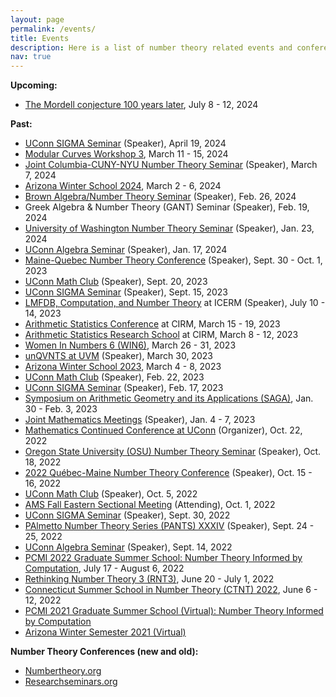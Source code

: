 ```yaml
---
layout: page
permalink: /events/
title: Events
description: Here is a list of number theory related events and conferences that I will attend/have attended. 
nav: true
---
```


<!-- For now, this page is assumed to be a static description of your courses. You can convert it to a collection similar to `_projects/` so that you can have a dedicated page for each course. -->

<!-- * [Binghamton University Graduate Combinatorics, Algebra, and Topology Conference (BUGCAT) 2022](http://seminars.math.binghamton.edu/BUGCAT/index.html) (Speaker), Nov. 5 - 6, 2022 -->

<!-- (<a href="/assets/pdf/AbDivFld.pdf" target="_blank">talk</a>) -->

**Upcoming:**
* [The Mordell conjecture 100 years later](https://mordell.org/), July 8 - 12, 2024
  

**Past:**
* [UConn SIGMA Seminar](https://events.uconn.edu/s.i.g.m.a.-seminar/event/62850-sigma-seminar-abelian-galois-extensions-and-division-p) (Speaker), April 19, 2024
* [Modular Curves Workshop 3](https://math.mit.edu/~edgarc/MCW3.html), March 11 - 15, 2024
* [Joint Columbia-CUNY-NYU Number Theory Seminar](http://www.math.columbia.edu/~goldfeld/ScheduleJointNTS42.html) (Speaker), March 7, 2024
* [Arizona Winter School 2024](https://swc-math.github.io/aws/2024/index.html), March 2 - 6, 2024
* [Brown Algebra/Number Theory Seminar](https://www.brown.edu/academics/math/math-department-seminars-and-events) (Speaker), Feb. 26, 2024
* Greek Algebra & Number Theory (GANT) Seminar (Speaker), Feb. 19, 2024
* [University of Washington Number Theory Seminar](https://math.washington.edu/events/2024-01-23/elliptic-curves-complex-multiplication-and-abelian-division-fields) (Speaker), Jan. 23, 2024 
* [UConn Algebra Seminar](https://events.uconn.edu/mathematics-department/event/59852-elliptic-curves-with-complex-multiplication-and) (Speaker), Jan. 17, 2024 
* [Maine-Quebec Number Theory Conference](https://mainequebecnt.github.io/#Programme) (Speaker), Sept. 30 - Oct. 1, 2023
* [UConn Math Club](https://events.uconn.edu/math-club/event/48380-infinitude-of-the-primes) (Speaker), Sept. 20, 2023
* [UConn SIGMA Seminar](https://events.uconn.edu/s.i.g.m.a.-seminar/event/52069-sigma-seminar-frequently-asked-questions-on-quant-inte) (Speaker), Sept. 15, 2023
* [LMFDB, Computation, and Number Theory](https://icerm.brown.edu/events/sc-23-lucant/) at ICERM (Speaker), July 10 - 14, 2023
* [Arithmetic Statistics Conference](https://conferences.cirm-math.fr/2675.html) at CIRM, March 15 - 19, 2023
* [Arithmetic Statistics Research School](https://conferences.cirm-math.fr/2679.html) at CIRM, March 8 - 12, 2023
* [Women In Numbers 6 (WIN6)](https://www.birs.ca/events/2023/5-day-workshops/23w5175), March 26 - 31, 2023 
* [unQVNTS at UVM](https://www.uvm.edu/~unqvnts/#0305) (Speaker), March 30, 2023
* [Arizona Winter School 2023](https://swc-math.github.io/), March 4 - 8, 2023
* [UConn Math Club](https://events.uconn.edu/math-club/event/44080-math-clubsums-of-powers-by-lhospitals-ruleasimina) (Speaker), Feb. 22, 2023
* [UConn SIGMA Seminar](https://events.uconn.edu/s.i.g.m.a.-seminar/event/43815-sigma-seminarcomputationally-hard-problems-and) (Speaker), Feb. 17, 2023
* [Symposium on Arithmetic Geometry and its Applications (SAGA)](https://conferences.cirm-math.fr/2801.html), Jan. 30 - Feb. 3, 2023
* [Joint Mathematics Meetings](https://www.jointmathematicsmeetings.org//jmm) (Speaker), Jan. 4 - 7, 2023
* [Mathematics Continued Conference at UConn](https://mcc.math.uconn.edu/) (Organizer), Oct. 22, 2022
* [Oregon State University (OSU) Number Theory Seminar](https://math.oregonstate.edu/numbertheory_seminar#:~:text=The%20Number%20Theory%20Seminar%20is,%2C%20representation%20theory%2C%20and%20more.) (Speaker), Oct. 18, 2022
* [2022 Québec-Maine Number Theory Conference](https://archimede.mat.ulaval.ca/QUEBEC-MAINE/22/qm22.html) (Speaker), Oct. 15 - 16, 2022
* [UConn Math Club](https://events.uconn.edu/math-club/event/35959-math-clubcomputationally-hard-problems-and-their) (Speaker), Oct. 5, 2022
* [AMS Fall Eastern Sectional Meeting](http://www.ams.org/meetings/sectional/2301_program.html) (Attending), Oct. 1, 2022
* [UConn SIGMA Seminar](https://events.uconn.edu/s.i.g.m.a.-seminar/event/35607-sigma-seminarcomputing-the-proportion-of-sneaky) (Speaker), Sept. 30, 2022
* [PAlmetto Number Theory Series (PANTS) XXXIV](https://webpages.charlotte.edu/aroy15/PANTS34/?fbclid=IwAR1LVh0wql_GhT_eP2o9ReMlVeU8zejGInVvAVG8mRLU6kwjt-R6SzIGqCs#) (Speaker), Sept. 24 - 25, 2022
* [UConn Algebra Seminar](https://math.uconn.edu/algebra-seminar/) (Speaker), Sept. 14, 2022
* [PCMI 2022 Graduate Summer School: Number Theory Informed by Computation](https://www.ias.edu/pcmi/pcmi-2022-graduate-summer-school), July 17 - August 6, 2022
* [Rethinking Number Theory 3 (RNT3)](https://sites.google.com/view/rethinkingnumbertheory/home), June 20 - July 1, 2022
* [Connecticut Summer School in Number Theory (CTNT) 2022](https://ctnt-summer.math.uconn.edu/), June 6 - 12, 2022
* [PCMI 2021 Graduate Summer School (Virtual): Number Theory Informed by Computation](https://www.ias.edu/pcmi/programs/pcmi-2021-graduate-summer-school)
* [Arizona Winter Semester 2021 (Virtual)](https://www.math.arizona.edu/~swc/aws/2021/index.html)

**Number Theory Conferences (new and old):**
* [Numbertheory.org](http://www.numbertheory.org/ntw/N3.html)
* [Researchseminars.org](https://researchseminars.org)
